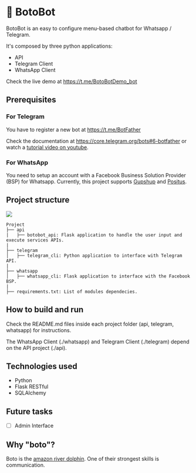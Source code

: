 # 🐬 BotoBot
BotoBot is an easy to configure menu-based chatbot for Whatsapp / Telegram.

It's composed by three python applications:
- API
- Telegram Client
- WhatsApp Client

Check the live demo at https://t.me/BotoBotDemo_bot

## Prerequisites
### For Telegram
You have to register a new bot at https://t.me/BotFather

Check the documentation at https://core.telegram.org/bots#6-botfather or watch a <a href='https://www.youtube.com/results?search_query=botfather' target='_blank'>tutorial video on youtube</a>.

### For WhatsApp
You need to setup an account with a Facebook Business Solution Provider (BSP) for Whatsapp. Currently, this project supports <a href='https://gupshup.io' target='_blank'>Gupshup</a> and <a href='https://www.positus.com.br'>Positus</a>.

## Project structure
<img src="https://abnatal.com/github/botobot_diagram.jpg"></img>
```
Project
├── api
|   ├── botobot_api: Flask application to handle the user input and execute services APIs.
|
├── telegram
│   ├── telegram_cli: Python application to interface with Telegram API.
|
├── whatsapp
│   ├── whatsapp_cli: Flask application to interface with the Facebook BSP.
|
├── requirements.txt: List of modules dependecies.
```

## How to build and run
Check the README.md files inside each project folder (api, telegram, whatsapp) for instructions.

The WhatsApp Client  (./whatsapp) and Telegram Client (./telegram) depend on the API project (./api).

## Technologies used
- Python
- Flask RESTful
- SQLAlchemy

## Future tasks

- [ ] Admin Interface

## Why "boto"?
Boto is the <a href='https://marinemammalscience.org/facts/inia-geoffrensis'>amazon river dolphin</a>. One of their strongest skills is communication.
